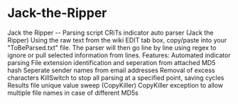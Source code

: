 # Jack-the-Ripper
Jack the Ripper -- Parsing script
CRiTs indicator auto parser (Jack the Ripper)
Using the raw text from the wiki EDIT tab box, copy/paste into your "ToBeParsed.txt" file.
The parser will then go line by line using regex to ignore or pull selected information from lines.
Features:
  Automated indicator parsing
  File extension identification and seperation from attached MD5 hash
  Seperate sender names from email addresses
  Removal of excess characters
  KillSwitch to stop all parsing at a specified point, saving cycles
  Results file unique value sweep (CopyKiller)
    CopyKiller exception to allow multiple file names in case of different MD5s
